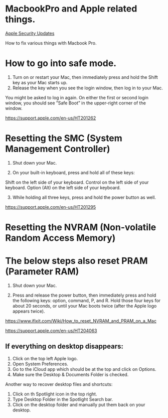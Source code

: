 # MacbookPro and Apple related things.

[Apple Security Updates](https://support.apple.com/en-us/HT201222)


How to fix various things with Macbook Pro.

# How to go into safe mode.

1. Turn on or restart your Mac, then immediately press and hold the Shift key as your Mac starts up.
2. Release the key when you see the login window, then log in to your Mac. 

You might be asked to log in again. On either the first or second login window, you should see ”Safe Boot” in the upper-right corner of the window.

https://support.apple.com/en-us/HT201262


# Resetting the SMC (System Management Controller)

1. Shut down your Mac.

2. On your built-in keyboard, press and hold all of these keys:

Shift  on the left side of your keyboard.
Control on the left side of your keyboard.
Option (Alt) on the left side of your keyboard.

3. While holding all three keys, press and hold the power button as well.

https://support.apple.com/en-us/HT201295


# Resetting the NVRAM (Non-volatile Random Access Memory)
# The below steps also reset PRAM (Parameter RAM)

1. Shut down your Mac.

2. Press and release the power button, then immediately press and hold the following keys: option, command, P, and R.
Hold those four keys for about 20 seconds, or until your Mac boots twice (after the Apple logo appears twice).

https://www.ifixit.com/Wiki/How_to_reset_NVRAM_and_PRAM_on_a_Mac

https://support.apple.com/en-us/HT204063

## If everything on desktop disappears:

1. Click on the top left Apple logo.
2. Open System Preferences.
3. Go to the iCloud app which should be at the top and click on Options.
4. Make sure the Desktop & Documents Folder is checked.

Another way to recover desktop files and shortcuts:

1. Click on th Spotlight icon in the top right.
2. Type Desktop Folder in the Spotlight Search bar.
3. Click on the desktop folder and manually put them back on your desktop.



